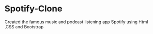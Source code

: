 # Spotify-Clone
Created the famous music and podcast listening app Spotify using Html ,CSS and Bootstrap
